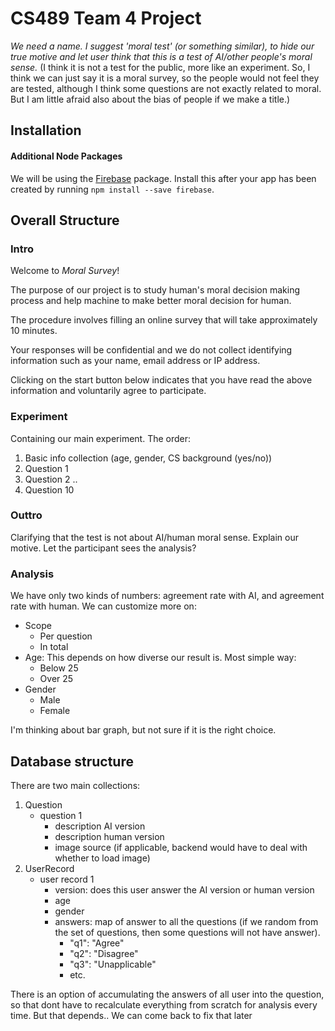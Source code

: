 # CS489 Team 4 Project
*We need a name. I suggest 'moral test' (or something similar), to hide our true motive and let user think that this is a test of AI/other people's moral sense.*
(I think it is not a test for the public, more like an experiment. So, I think we can just say it is a moral survey,  so the people would not feel they are tested, although I think some questions are not exactly related to moral. But I am little afraid also about the bias of people if we make a title.)

## Installation
#### Additional Node Packages
We will be using the [Firebase](https://www.npmjs.com/package/firebase) package. Install this after your app has been created by running `npm install --save firebase`.

## Overall Structure
### Intro
Welcome to *Moral Survey*!

The purpose of our project is to study human's moral decision making process and help machine to make better moral decision for human.

The procedure involves filling an online survey that will take approximately 10 minutes. 

Your responses will be confidential and we do not collect identifying information such as your name, email address or IP address. 

Clicking on the start button below indicates that you have read the above information and voluntarily agree to participate.
### Experiment
Containing our main experiment. The order:
1. Basic info collection (age, gender, CS background (yes/no))
2. Question 1
3. Question 2
..  
10. Question 10   
### Outtro
Clarifying that the test is not about AI/human moral sense.
Explain our motive. Let the participant sees the analysis?
### Analysis
We have only two kinds of numbers: agreement rate with AI, and agreement rate with human.
We can customize more on:
- Scope
	- Per question
	- In total
- Age: This depends on how diverse our result is. Most simple way:
	- Below 25
	- Over 25
- Gender
	- Male
	- Female

I'm thinking about bar graph, but not sure if it is the right choice.

## Database structure
There are two main collections:
1. Question
	- question 1
		- description AI version
		- description human version
		- image source (if applicable, backend would have to deal with whether to load image)
2. UserRecord
	- user record 1
		- version: does this user answer the AI version or human version
		- age
		- gender
		- answers: map of answer to all the questions (if we random from the set of questions, then some questions will not have answer).
			- "q1": "Agree"
			- "q2": "Disagree"
			- "q3": "Unapplicable"
			- etc.

There is an option of accumulating the answers of all user into the question,
so that dont have to recalculate everything from scratch for analysis every time.
But that depends..
We can come back to fix that later
